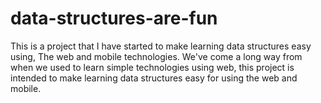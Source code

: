 # data-structures-are-fun
This is a project that I have started to make learning data structures easy using, The web and mobile technologies. We've come a long way from when we used to learn simple technologies using web, this project is intended to make learning data structures easy for using the web and mobile.
